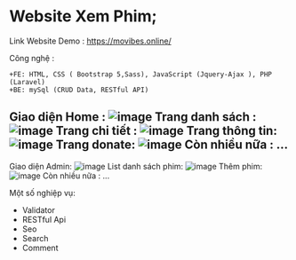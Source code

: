 
# Website Xem Phim;
Link Website Demo : https://movibes.online/

Công nghệ : 

    +FE: HTML, CSS ( Bootstrap 5,Sass), JavaScript (Jquery-Ajax ), PHP (Laravel) 
    +BE: mySql (CRUD Data, RESTful API)

Giao diện Home :
![image](https://user-images.githubusercontent.com/107352059/218783158-5dc2d742-c8f6-4214-90f0-4e1e07ceeed1.png)
Trang danh sách :
![image](https://user-images.githubusercontent.com/107352059/226116989-c75bc64d-664e-469e-b13a-307a996d9905.png)
Trang chi tiết : 
![image](https://user-images.githubusercontent.com/107352059/226117007-1142b09e-f2a4-49a3-921b-4f2ec02d75b2.png)
Trang thông tin: ![image](https://user-images.githubusercontent.com/107352059/226117026-352c2604-3248-405b-bb44-fb505d82fb51.png)
Trang donate: 
![image](https://user-images.githubusercontent.com/107352059/226117044-ce0a0de5-b214-4fe9-8e58-09b3891e4a93.png)
Còn nhiều nữa : ...
----------------------------------------------------------------------------------------------------------------------------------
Giao diện Admin: 
![image](https://user-images.githubusercontent.com/107352059/226117081-901dacb2-41d0-42e0-8342-f5cca3ae0f09.png)
List danh sách phim: 
![image](https://user-images.githubusercontent.com/107352059/226117094-f3fa88ea-3649-44cd-a604-3ffd84b09107.png)
Thêm phim:
![image](https://user-images.githubusercontent.com/107352059/226117121-e8d3ec62-9943-45ad-a497-ee7c42591ee3.png)
Còn nhiều nữa : ...

Một số nghiệp vụ:
  <ul>
      <li>Validator</li>
      <li>RESTful Api</li>
      <li>Seo</li>
      <li>Search</li>
      <li>Comment</li>
 </ul>


